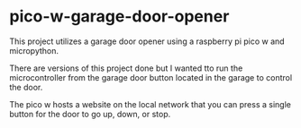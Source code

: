 # pico-w-garage-door-opener

This project utilizes a garage door opener using a raspberry pi pico w and micropython.

There are versions of this project done but I wanted tto run the microcontroller from the garage door button located in the garage to control the door.

The pico w hosts a website on the local network that you can press a single button for the door to go up, down, or stop.
